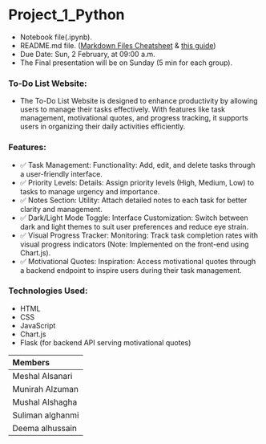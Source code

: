 # Project_1_Python
- Notebook file(.ipynb).
- README.md file. ([Markdown Files Cheatsheet](https://github.com/adam-p/markdown-here/wiki/Markdown-Cheatsheet) & [this guide](https://daringfireball.net/projects/markdown/syntax#header))
- Due Date: Sun, 2 February, at 09:00 a.m.
- The Final presentation will be on Sunday (5 min for each group).



 ### **To-Do List Website**:
- The To-Do List Website is designed to enhance productivity by allowing users to manage their tasks effectively. With features like task management, motivational quotes, and progress tracking, it supports users in organizing their daily activities efficiently.

 ### **Features**:

- ✅ Task Management: Functionality: Add, edit, and delete tasks through a user-friendly interface.
- ✅ Priority Levels: Details: Assign priority levels (High, Medium, Low) to tasks to manage urgency and importance.
- ✅ Notes Section: Utility: Attach detailed notes to each task for better clarity and management.
- ✅ Dark/Light Mode Toggle: Interface Customization: Switch between dark and light themes to suit user preferences and reduce eye strain.
- ✅ Visual Progress Tracker: Monitoring: Track task completion rates with visual progress indicators (Note: Implemented on the front-end using Chart.js).
- ✅ Motivational Quotes: Inspiration: Access motivational quotes through a backend endpoint to inspire users during their task management.

### **Technologies Used**:
- HTML
- CSS
- JavaScript
- Chart.js
- Flask (for backend API serving motivational quotes)




|  Members      | 
|:---|
| Meshal Alsanari  |
| Munirah Alzuman  |
| Mushal Alshagha   |
| Suliman alghanmi   |
| Deema alhussain   |